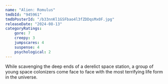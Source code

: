 ```yaml
---
name: "Alien: Romulus"
tmdbId: "945961"
tmdbPosterId: "/b33nnKl1GSFbao4l3fZDDqsMx0F.jpg"
releaseDate: "2024-08-13"
categoryRatings:
    gore: 7
    creepy: 3
    jumpscares: 4
    suspense: 4
    psychological: 2
---
```

While scavenging the deep ends of a derelict space station, a group of young space colonizers come face to face with the most terrifying life form in the universe.
